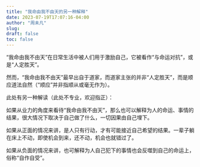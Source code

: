 ```yaml
---
title: "我命由我不由天的另一种解释"
date: 2023-07-19T17:07:16-04:00
author: "周未凡"
slug:
draft: false
toc: false
---
```

<p>“我命由我不由天”在日常生活中被人们用于激励自己，它被看作“与命运对抗”，或是“人定胜天”。</p>
<p>然而，“我命由我不由天”最早出自于道家，而道家主张的并非“人定胜天”，而是顺应道法自然（“顺应”并非指顺从或毫无作为）。</p>
<p>此处有另一种解读（此处不专业，欢迎指正）：</p>
<p>如果从业力的角度来看待“我命由我不由天”，那么也可以解释为人的命运、事情的结果，很大情况下取决于自己做了什么，一切因果由自己埋下。</p>
<p>如果从正面的情况来讲，是人只有行动，才有可能接近自己希望的结果。一辈子躺在床上不动，即使机会到来，还不动，机会也就错过了。</p>
<p>如果从负面的情况来讲，也可解释为人自己犯下的事情也会反噬到自己的命运上，俗称“自作自受”。</p>
